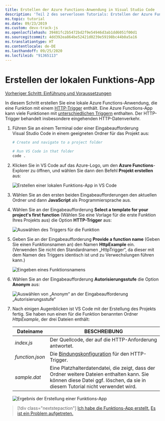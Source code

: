 ```yaml
---
title: Erstellen der Azure Functions-Anwendung in Visual Studio Code
description: 'Teil 2 des serverlosen Tutorials: Erstellen der Azure Functions-App'
ms.topic: tutorial
ms.date: 09/23/2019
ms.custom: devx-track-js
ms.openlocfilehash: 39481fc2b5472bd2f9e54946d3ab1dd6051f00d1
ms.sourcegitcommit: 4dd392ea864be52421d0239e59198bc44b0a5a16
ms.translationtype: HT
ms.contentlocale: de-DE
ms.lasthandoff: 09/25/2020
ms.locfileid: "91365113"
---
```

# <a name="create-the-local-functions-app"></a>Erstellen der lokalen Funktions-App

[Vorheriger Schritt: Einführung und Voraussetzungen](tutorial-vscode-serverless-node-01.md)

In diesem Schritt erstellen Sie eine lokale Azure Functions-Anwendung, die eine Funktion mit einem [HTTP-Trigger](/azure/azure-functions/functions-reference-node#http-triggers-and-bindings) enthält. Eine Azure Functions-App kann viele Funktionen mit [unterschiedlichen Triggern](/azure/azure-functions/functions-triggers-bindings) enthalten. Der HTTP-Trigger behandelt insbesondere eingehenden HTTP-Datenverkehr.

1. Führen Sie an einem Terminal oder einer Eingabeaufforderung Visual Studio Code in einem geeigneten Ordner für das Projekt aus:

    ```bash
    # Create and navigate to a project folder

    # Run VS Code in that folder
    code .
    ```

1. Klicken Sie in VS Code auf das Azure-Logo, um den **Azure Functions**-Explorer zu öffnen, und wählen Sie dann den Befehl **Projekt erstellen** aus:

    ![Erstellen einer lokalen Funktions-App in VS Code](media/functions-extension/create-function-app-project.png)

1. Wählen Sie an den ersten beiden Eingabeaufforderungen den aktuellen Ordner und dann **JavaScript** als Programmiersprache aus.

1. Wählen Sie an der Eingabeaufforderung **Select a template for your project's first function** (Wählen Sie eine Vorlage für die erste Funktion Ihres Projekts aus) die Option **HTTP-Trigger** aus:

    ![Auswählen des Triggers für die Funktion](media/functions-extension/create-function-choose-template.png)

1. Geben Sie an der Eingabeaufforderung **Provide a function name** (Geben Sie einen Funktionsnamen an) den Namen **HttpExample** ein. (Verwenden Sie nicht den Standardnamen „HttpTrigger“, da dieser mit dem Namen des Triggers identisch ist und zu Verwechslungen führen kann.)

    ![Eingeben eines Funktionsnamens](media/functions-extension/create-function-name.png)

1. Wählen Sie an der Eingabeaufforderung **Autorisierungsstufe** die Option **Anonym** aus:

    ![ Auswählen von „Anonym“ an der Eingabeaufforderung „Autorisierungsstufe“](media/functions-extension/create-function-anonymous-auth.png)

1. Nach einigen Augenblicken ist VS Code mit der Erstellung des Projekts fertig. Sie haben nun einen für die Funktion benannten Ordner *HttpExample*, der drei Dateien enthält:

    | Dateiname | BESCHREIBUNG |
    | --- | --- |
    | *index.js* |  Der Quellcode, der auf die HTTP-Anforderung antwortet. |
    | *function.json* | Die [Bindungskonfiguration](/azure/azure-functions/functions-triggers-bindings) für den HTTP-Trigger. |
    | *sample.dat* | Eine Platzhalterdatendatei, die zeigt, dass der Ordner weitere Dateien enthalten kann. Sie können diese Datei ggf. löschen, da sie in diesem Tutorial nicht verwendet wird. |

    ![Ergebnis der Erstellung einer Funktions-App](media/functions-extension/create-function-app-results.png)

> [!div class="nextstepaction"]
> [Ich habe die Funktions-App erstellt.](tutorial-vscode-serverless-node-03.md) [Es ist ein Problem aufgetreten.](https://www.research.net/r/PWZWZ52?tutorial=node-deployment-azurefunctions&step=create-app)